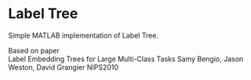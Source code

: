 Label Tree
================

Simple MATLAB implementation of Label Tree.

Based on paper  
Label Embedding Trees for Large Multi-Class Tasks
Samy Bengio, Jason Weston, David Grangier
NIPS2010
